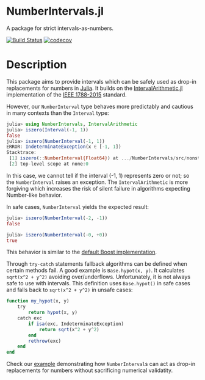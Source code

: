 # NumberIntervals.jl

A package for strict intervals-as-numbers.

[![Build Status](https://travis-ci.org/gwater/NumberIntervals.jl.svg?branch=master)](https://travis-ci.org/gwater/NumberIntervals.jl)
[![codecov](https://codecov.io/gh/gwater/NumberIntervals.jl/branch/master/graph/badge.svg)](https://codecov.io/gh/gwater/NumberIntervals.jl)

# Description

This package aims to provide intervals which can be safely used as drop-in replacements for numbers in [Julia](https://julialang.org).
It builds on the [IntervalArithmetic.jl](https://github.com/JuliaIntervals/IntervalArithmetic.jl) implementation of the [IEEE 1788-2015](https://standards.ieee.org/standard/1788-2015.html) standard.

However, our `NumberInterval` type behaves more predictably and cautious in many contexts than the `Interval` type:
```julia
julia> using NumberIntervals, IntervalArithmetic
julia> iszero(Interval(-1, 1))
false
julia> iszero(NumberInterval(-1, 1))
ERROR: IndeterminateException(x ∈ [-1, 1])
Stacktrace:
 [1] iszero(::NumberInterval{Float64}) at .../NumberIntervals/src/nonstandard.jl:43
 [2] top-level scope at none:0
```
In this case, we cannot tell if the interval (-1, 1) represents zero or not; so the `NumberInterval` raises an exception. The `IntervalArithmetic` is more forgiving which increases the risk of silent failure in algorithms expecting Number-like behavior.

In safe cases, `NumberInterval` yields the expected result:
```julia
julia> iszero(NumberInterval(-2, -1))
false

julia> iszero(NumberInterval(-0, +0))
true
```
This behavior is similar to the [default Boost implementation](https://www.boost.org/doc/libs/1_70_0/libs/numeric/interval/doc/comparisons.htm).

Through `try-catch` statements fallback algorithms can be defined when certain methods fail. A good example is `Base.hypot(x, y)`. It calculates `sqrt(x^2 + y^2)` avoiding over/underflows. Unfortunately, it is not always safe to use with intervals.
This definition uses `Base.hypot()` in safe cases and falls back to `sqrt(x^2 + y^2)` in unsafe cases:
```julia
function my_hypot(x, y)
    try
        return hypot(x, y)
    catch exc
        if isa(exc, IndeterminateException)
            return sqrt(x^2 + y^2)
        end
        rethrow(exc)
    end
end
```

Check our [example](examples/DifferentialEquationsExample.ipynb) demonstrating how `NumberInterval`s can act as drop-in replacements for numbers without sacrificing numerical validatity.
